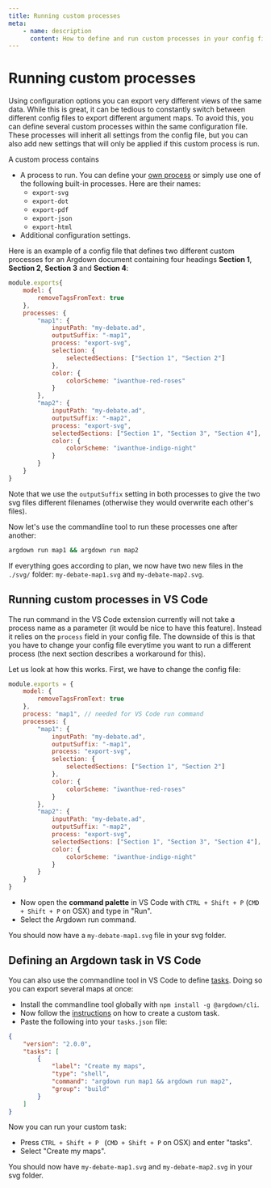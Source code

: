 ```yaml
---
title: Running custom processes
meta:
    - name: description
      content: How to define and run custom processes in your config file.
---
```


# Running custom processes

Using configuration options you can export very different views of the same data. While this is great, it can be tedious to constantly switch between different config files to export different argument maps. To avoid this, you can define several custom processes within the same configuration file. These processes will inherit all settings from the config file, but you can also add new settings that will only be applied if this custom process is run.

A custom process contains

* A process to run. You can define your [own process](/guide/loading-custom-plugins-in-a-config-file.html) or simply use one of the following built-in processes. Here are their names:
    * `export-svg`
    * `export-dot`
    * `export-pdf`
    * `export-json`
    * `export-html`
* Additional configuration settings.

Here is an example of a config file that defines two different custom processes for an Argdown document containing four headings __Section 1__, __Section 2__, __Section 3__ and __Section 4__:

```javascript
module.exports{
    model: {
        removeTagsFromText: true
    },
    processes: {
        "map1": {
            inputPath: "my-debate.ad",
            outputSuffix: "-map1",
            process: "export-svg",
            selection: {
                selectedSections: ["Section 1", "Section 2"]
            },
            color: {
                colorScheme: "iwanthue-red-roses"
            }
        },
        "map2": {
            inputPath: "my-debate.ad",
            outputSuffix: "-map2",
            process: "export-svg",
            selectedSections: ["Section 1", "Section 3", "Section 4"],
            color: {
                colorScheme: "iwanthue-indigo-night"
            }
        }
    }
}
```

Note that we use the `outputSuffix` setting in both processes to give the two svg files different filenames (otherwise they would overwrite each other's files).

Now let's use the commandline tool to run these processes one after another:

```sh
argdown run map1 && argdown run map2
```

If everything goes according to plan, we now have two new files in the `./svg/` folder: `my-debate-map1.svg` and `my-debate-map2.svg`.

## Running custom processes in VS Code

The run command in the VS Code extension currently will not take a process name as a parameter (it would be nice to have this feature). Instead it relies on the `process` field in your config file. The downside of this is that you have to change your config file everytime you want to run a different process (the next section describes a workaround for this).

Let us look at how this works. First, we have to change the config file: 

```javascript
module.exports = {
    model: {
        removeTagsFromText: true
    },
    process: "map1", // needed for VS Code run command
    processes: {
        "map1": {
            inputPath: "my-debate.ad",
            outputSuffix: "-map1",
            process: "export-svg",
            selection: {
                selectedSections: ["Section 1", "Section 2"]
            },
            color: {
                colorScheme: "iwanthue-red-roses"
            }
        },
        "map2": {
            inputPath: "my-debate.ad",
            outputSuffix: "-map2",
            process: "export-svg",
            selectedSections: ["Section 1", "Section 3", "Section 4"],
            color: {
                colorScheme: "iwanthue-indigo-night"
            }
        }
    }
}
```

* Now open the __command palette__ in VS Code with `CTRL + Shift + P` (`CMD + Shift + P` on OSX) and type in "Run". 
* Select the Argdown run command.

You should now have a `my-debate-map1.svg` file in your svg folder.

## Defining an Argdown task in VS Code

You can also use the commandline tool in VS Code to define [tasks](https://code.visualstudio.com/Docs/editor/tasks). Doing so you can export several maps at once:

* Install the commandline tool globally with `npm install -g @argdown/cli`.
* Now follow the [instructions](https://code.visualstudio.com/Docs/editor/tasks#_custom-tasks) on how to create a custom task.
* Paste the following into your `tasks.json` file:

```json
{
    "version": "2.0.0",
    "tasks": [
        {
            "label": "Create my maps",
            "type": "shell",
            "command": "argdown run map1 && argdown run map2",
            "group": "build"
        }
    ]
}
```

Now you can run your custom task:

* Press `CTRL + Shift + P ` (`CMD + Shift + P` on OSX) and enter "tasks".
* Select "Create my maps".

You should now have `my-debate-map1.svg` and `my-debate-map2.svg` in your svg folder.
